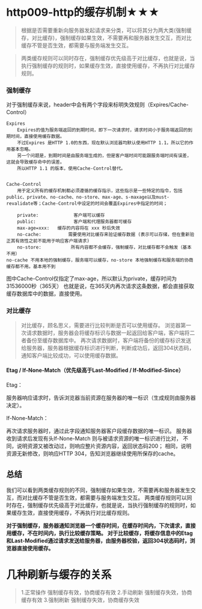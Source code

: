 # http009-http的缓存机制★★★


>根据是否需要重新向服务器发起请求来分类，可以将其分为两大类(强制缓存，对比缓存)，强制缓存如果生效，不需要再和服务器发生交互，而对比缓存不管是否生效，都需要与服务端发生交互。

>两类缓存规则可以同时存在，强制缓存优先级高于对比缓存，也就是说，当执行强制缓存的规则时，如果缓存生效，直接使用缓存，不再执行对比缓存规则。





### 强制缓存

对于强制缓存来说，header中会有两个字段来标明失效规则（Expires/Cache-Control）
```
Expires
    Expires的值为服务端返回的到期时间，即下一次请求时，请求时间小于服务端返回的到期时间，直接使用缓存数据。
    不过Expires 是HTTP 1.0的东西，现在默认浏览器均默认使用HTTP 1.1，所以它的作用基本忽略。
    另一个问题是，到期时间是由服务端生成的，但是客户端时间可能跟服务端时间有误差，这就会导致缓存命中的误差。
    所以HTTP 1.1 的版本，使用Cache-Control替代。


Cache-Control
    用于定义所有的缓存机制都必须遵循的缓存指示，这些指示是一些特定的指令，包括public、private、no-cache、no-store、max-age、s-maxage以及must-revalidate等；Cache-Control中设定的时间会覆盖Expires中指定的时间；

    private:             客户端可以缓存
    public:              客户端和代理服务器都可缓存
    max-age=xxx:   缓存的内容将在 xxx 秒后失效
    no-cache:          需要使用对比缓存来验证缓存数据 (表示可以存储，但在重新验正其有效性之前不能用于响应客户端请求)
    no-store:           所有内容都不会缓存，强制缓存，对比缓存都不会触发（基本不用）
no-cache 不用本地的强制缓存，服务端可以缓存，no-store 本地强制缓存和服务端的协商缓存都不用。基本用不到

```

图中Cache-Control仅指定了max-age，所以默认为private，缓存时间为31536000秒（365天）
也就是说，在365天内再次请求这条数据，都会直接获取缓存数据库中的数据，直接使用。

### 对比缓存

> 对比缓存，顾名思义，需要进行比较判断是否可以使用缓存。
浏览器第一次请求数据时，服务器会将缓存标识与数据一起返回给客户端，客户端将二者备份至缓存数据库中。
> 再次请求数据时，客户端将备份的缓存标识发送给服务器，服务器根据缓存标识进行判断，判断成功后，返回304状态码，通知客户端比较成功，可以使用缓存数据。


#### Etag  /  If-None-Match（优先级高于Last-Modified  /  If-Modified-Since）

Etag：

服务器响应请求时，告诉浏览器当前资源在服务器的唯一标识（生成规则由服务器决定）。


If-None-Match：

再次请求服务器时，通过此字段通知服务器客户段缓存数据的唯一标识。
服务器收到请求后发现有头If-None-Match 则与被请求资源的唯一标识进行比对，
不同，说明资源又被改动过，则响应整片资源内容，返回状态码200；
相同，说明资源无新修改，则响应HTTP 304，告知浏览器继续使用所保存的cache。



## 总结
  我们可以看到两类缓存规则的不同，强制缓存如果生效，不需要再和服务器发生交互，而对比缓存不管是否生效，都需要与服务端发生交互。
两类缓存规则可以同时存在，强制缓存优先级高于对比缓存，也就是说，当执行强制缓存的规则时，如果缓存生效，直接使用缓存，不再执行对比缓存规则。

<b>对于强制缓存，服务器通知浏览器一个缓存时间，在缓存时间内，下次请求，直接用缓存，不在时间内，执行比较缓存策略。
对于比较缓存，将缓存信息中的Etag和Last-Modified通过请求发送给服务器，由服务器校验，返回304状态码时，浏览器直接使用缓存。</b>



# 几种刷新与缓存的关系

> 1.正常操作 强制缓存有效，协商缓存有效
> 2.手动刷新 强制缓存失效，协商缓存有效
> 3.强制刷新 强制缓存失效，协商缓存失效
